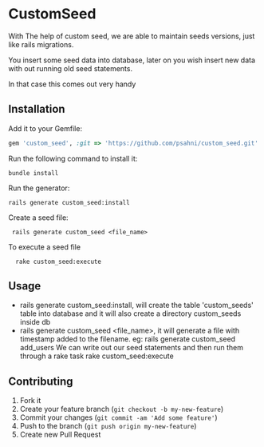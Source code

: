 # CustomSeed

With The help of custom seed, we are able to maintain seeds versions, just like rails migrations.

You insert some seed data into database, later on you wish insert new data with out running old seed statements.

In that case this comes out very handy

## Installation

Add it to your Gemfile:

```ruby
gem 'custom_seed', :git => 'https://github.com/psahni/custom_seed.git'
```

Run the following command to install it:

```console
bundle install
```

Run the generator:

```console
rails generate custom_seed:install
```

Create a seed file:

```console
 rails generate custom_seed <file_name>
```

To execute a seed file

```console
  rake custom_seed:execute
```
## Usage

* rails generate custom_seed:install, will create the table 'custom_seeds' table into database and it will also create a directory custom_seeds inside db
* rails generate custom_seed <file_name>, it will generate a file with timestamp added to the filename.
  eg: rails generate custom_seed add_users
  We can write out our seed statements and then run them through a rake task rake custom_seed:execute



## Contributing

1. Fork it
2. Create your feature branch (`git checkout -b my-new-feature`)
3. Commit your changes (`git commit -am 'Add some feature'`)
4. Push to the branch (`git push origin my-new-feature`)
5. Create new Pull Request
